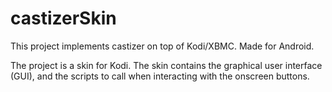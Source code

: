 # castizerSkin

This project implements castizer on top of Kodi/XBMC. Made for Android.

The project is a skin for Kodi. The skin contains the graphical user interface (GUI), and the scripts to call when interacting with the onscreen buttons.


